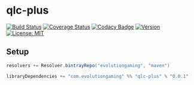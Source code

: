 # qlc-plus
[![Build Status](https://github.com/evolution-gaming/qlc-plus/workflows/CI/badge.svg)](https://github.com/evolution-gaming/qlc-plus/actions?query=workflow%3ACI) 
[![Coverage Status](https://coveralls.io/repos/evolution-gaming/qlc-plus/badge.svg)](https://coveralls.io/r/evolution-gaming/qlc-plus)
[![Codacy Badge](https://app.codacy.com/project/badge/Grade/976d082e48ef4a0c8060cd83512384ac)](https://www.codacy.com/gh/evolution-gaming/qlc-plus?utm_source=github.com&amp;utm_medium=referral&amp;utm_content=evolution-gaming/qlc-plus&amp;utm_campaign=Badge_Grade)
[![Version](https://api.bintray.com/packages/evolutiongaming/maven/qlc-plus/images/download.svg)](https://bintray.com/evolutiongaming/maven/qlc-plus/_latestVersion)
[![License: MIT](https://img.shields.io/badge/License-MIT-yellowgreen.svg)](https://opensource.org/licenses/MIT)


## Setup

```scala
resolvers += Resolver.bintrayRepo("evolutiongaming", "maven")

libraryDependencies += "com.evolutiongaming" %% "qlc-plus" % "0.0.1"
```